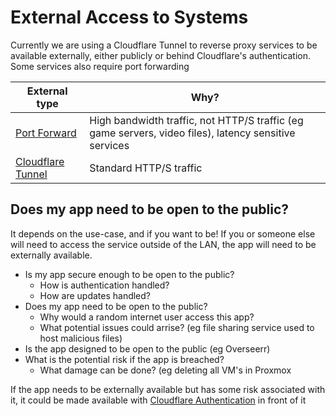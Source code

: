 # External Access to Systems

Currently we are using a Cloudflare Tunnel to reverse proxy services to be available externally, either publicly or behind Cloudflare's authentication. Some services also require port forwarding

| **External type**                                                                  | **Why?**                                                                                              |
| ---------------------------------------------------------------------------------- | ----------------------------------------------------------------------------------------------------- |
| [Port Forward](../guides/unifi/port-forwarding.md)                                 | High bandwidth traffic, not HTTP/S traffic (eg game servers, video files), latency sensitive services |
| [Cloudflare Tunnel](../guides/cloudflare/tunnel/create-a-proxy-public-hostname.md) | Standard HTTP/S traffic                                                                               |

## Does my app need to be open to the public?

It depends on the use-case, and if you want to be! If you or someone else will need to access the service outside of the LAN, the app will need to be externally available.

* Is my app secure enough to be open to the public?
  * How is authentication handled?
  * How are updates handled?
* Does my app need to be open to the public?
  * Why would a random internet user access this app?
  * What potential issues could arrise? (eg file sharing service used to host malicious files)
* Is the app designed to be open to the public (eg Overseerr)
* What is the potential risk if the app is breached?
  * What damage can be done? (eg deleting all VM's in Proxmox

If the app needs to be externally available but has some risk associated with it, it could be made available with [Cloudflare Authentication](broken-reference) in front of it



